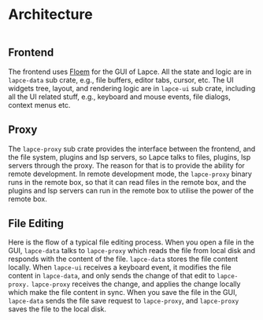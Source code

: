 # Architecture

<img src="../.gitbook/assets/file.drawing.svg" alt="" class="gitbook-drawing">

## Frontend

The frontend uses [Floem](https://github.com/lapce/floem) for the GUI of Lapce. All the state and logic are in `lapce-data` sub crate, e.g., file buffers, editor tabs, cursor, etc. The UI widgets tree, layout, and rendering logic are in `lapce-ui` sub crate, including all the UI related stuff, e.g., keyboard and mouse events, file dialogs, context menus etc.

## Proxy

The `lapce-proxy` sub crate provides the interface between the frontend, and the file system, plugins and lsp servers, so Lapce talks to files, plugins, lsp servers through the proxy. The reason for that is to provide the ability for remote development. In remote development mode, the `lapce-proxy` binary runs in the remote box, so that it can read files in the remote box, and the plugins and lsp servers can run in the remote box to utilise the power of the remote box.

## File Editing

Here is the flow of a typical file editing process. When you open a file in the GUI, `lapce-data` talks to `lapce-proxy` which reads the file from local disk and responds with the content of the file. `lapce-data` stores the file content locally. When `lapce-ui` receives a keyboard event, it modifies the file content in `lapce-data`, and only sends the change of that edit to `lapce-proxy.` `lapce-proxy` receives the change, and applies the change locally which make the file content in sync. When you save the file in the GUI, `lapce-data` sends the file save request to `lapce-proxy`, and `lapce-proxy` saves the file to the local disk.
